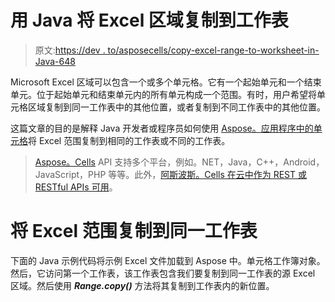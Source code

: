 # 用 Java 将 Excel 区域复制到工作表

> 原文:[https://dev . to/asposecells/copy-excel-range-to-worksheet-in-Java-648](https://dev.to/asposecells/copy-excel-range-to-worksheet-in-java-648)

Microsoft Excel 区域可以包含一个或多个单元格。它有一个起始单元和一个结束单元。位于起始单元和结束单元内的所有单元构成一个范围。有时，用户希望将单元格区域复制到同一工作表中的其他位置，或者复制到不同工作表中的其他位置。

这篇文章的目的是解释 Java 开发者或程序员如何使用 [Aspose。应用程序中的单元格](https://products.aspose.com/cells/java)将 Excel 范围复制到相同的工作表或不同的工作表。

> [Aspose。Cells](https://products.aspose.com/cells/) API 支持多个平台，例如。NET，Java，C++，Android，JavaScript，PHP 等等。此外，[阿斯波斯。Cells 在云中作为 REST 或 RESTful APIs 可用](https://products.aspose.cloud/cells)。

# 将 Excel 范围复制到同一工作表

下面的 Java 示例代码将示例 Excel 文件加载到 Aspose 中。单元格工作簿对象。然后，它访问第一个工作表，该工作表包含我们要复制到同一工作表的源 Excel 区域。然后使用 ***Range.copy()*** 方法将其复制到工作表内的新位置。
